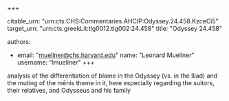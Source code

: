 +++


citable_urn: "urn:cts:CHS:Commentaries.AHCIP:Odyssey.24.458.KzceCi5"
target_urn: "urn:cts:greekLit:tlg0012.tlg002:24.458"
title: "Odyssey 24.458"

authors:
- email: "muellner@chs.harvard.edu"
  name: "Leonard Muellner"
  username: "lmuellner"
+++

<p>analysis of the differentiation of blame in the Odyssey (vs. in the Iliad) and the muting of the mēnis theme in it, here especially regarding the suitors, their relatives, and Odysseus and his family</p>
